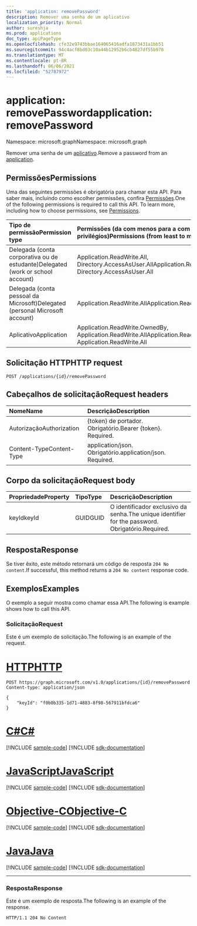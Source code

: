 ```yaml
---
title: 'application: removePassword'
description: Remover uma senha de um aplicativo
localization_priority: Normal
author: sureshja
ms.prod: applications
doc_type: apiPageType
ms.openlocfilehash: cfe32e9743bbae164065416adfa1873431a1bb51
ms.sourcegitcommit: 94c4acf8bd03c10a44b12952b6cb4827df55b978
ms.translationtype: MT
ms.contentlocale: pt-BR
ms.lasthandoff: 06/06/2021
ms.locfileid: "52787972"
---
```

# <a name="application-removepassword"></a><span data-ttu-id="fba55-103">application: removePassword</span><span class="sxs-lookup"><span data-stu-id="fba55-103">application: removePassword</span></span>

<span data-ttu-id="fba55-104">Namespace: microsoft.graph</span><span class="sxs-lookup"><span data-stu-id="fba55-104">Namespace: microsoft.graph</span></span>

<span data-ttu-id="fba55-105">Remover uma senha de um [aplicativo](../resources/application.md).</span><span class="sxs-lookup"><span data-stu-id="fba55-105">Remove a password from an [application](../resources/application.md).</span></span>

## <a name="permissions"></a><span data-ttu-id="fba55-106">Permissões</span><span class="sxs-lookup"><span data-stu-id="fba55-106">Permissions</span></span>

<span data-ttu-id="fba55-p101">Uma das seguintes permissões é obrigatória para chamar esta API. Para saber mais, incluindo como escolher permissões, confira [Permissões](/graph/permissions-reference).</span><span class="sxs-lookup"><span data-stu-id="fba55-p101">One of the following permissions is required to call this API. To learn more, including how to choose permissions, see [Permissions](/graph/permissions-reference).</span></span>

| <span data-ttu-id="fba55-109">Tipo de permissão</span><span class="sxs-lookup"><span data-stu-id="fba55-109">Permission type</span></span>                        | <span data-ttu-id="fba55-110">Permissões (da com menos para a com mais privilégios)</span><span class="sxs-lookup"><span data-stu-id="fba55-110">Permissions (from least to most privileged)</span></span> |
|:---------------------------------------|:--------------------------------------------|
| <span data-ttu-id="fba55-111">Delegada (conta corporativa ou de estudante)</span><span class="sxs-lookup"><span data-stu-id="fba55-111">Delegated (work or school account)</span></span>     | <span data-ttu-id="fba55-112">Application.ReadWrite.All, Directory.AccessAsUser.All</span><span class="sxs-lookup"><span data-stu-id="fba55-112">Application.ReadWrite.All, Directory.AccessAsUser.All</span></span> |
| <span data-ttu-id="fba55-113">Delegada (conta pessoal da Microsoft)</span><span class="sxs-lookup"><span data-stu-id="fba55-113">Delegated (personal Microsoft account)</span></span> | <span data-ttu-id="fba55-114">Application.ReadWrite.All</span><span class="sxs-lookup"><span data-stu-id="fba55-114">Application.ReadWrite.All</span></span> |
| <span data-ttu-id="fba55-115">Aplicativo</span><span class="sxs-lookup"><span data-stu-id="fba55-115">Application</span></span>                            | <span data-ttu-id="fba55-116">Application.ReadWrite.OwnedBy, Application.ReadWrite.All</span><span class="sxs-lookup"><span data-stu-id="fba55-116">Application.ReadWrite.OwnedBy, Application.ReadWrite.All</span></span> |

## <a name="http-request"></a><span data-ttu-id="fba55-117">Solicitação HTTP</span><span class="sxs-lookup"><span data-stu-id="fba55-117">HTTP request</span></span>

<!-- { "blockType": "ignored" } -->

```http
POST /applications/{id}/removePassword
```

## <a name="request-headers"></a><span data-ttu-id="fba55-118">Cabeçalhos de solicitação</span><span class="sxs-lookup"><span data-stu-id="fba55-118">Request headers</span></span>

| <span data-ttu-id="fba55-119">Nome</span><span class="sxs-lookup"><span data-stu-id="fba55-119">Name</span></span>           | <span data-ttu-id="fba55-120">Descrição</span><span class="sxs-lookup"><span data-stu-id="fba55-120">Description</span></span>                |
|:---------------|:---------------------------|
| <span data-ttu-id="fba55-121">Autorização</span><span class="sxs-lookup"><span data-stu-id="fba55-121">Authorization</span></span>  | <span data-ttu-id="fba55-p102">{token} de portador. Obrigatório.</span><span class="sxs-lookup"><span data-stu-id="fba55-p102">Bearer {token}. Required.</span></span>  |
| <span data-ttu-id="fba55-124">Content-Type</span><span class="sxs-lookup"><span data-stu-id="fba55-124">Content-Type</span></span>   | <span data-ttu-id="fba55-p103">application/json. Obrigatório.</span><span class="sxs-lookup"><span data-stu-id="fba55-p103">application/json. Required.</span></span>|

## <a name="request-body"></a><span data-ttu-id="fba55-127">Corpo da solicitação</span><span class="sxs-lookup"><span data-stu-id="fba55-127">Request body</span></span>

| <span data-ttu-id="fba55-128">Propriedade</span><span class="sxs-lookup"><span data-stu-id="fba55-128">Property</span></span>  | <span data-ttu-id="fba55-129">Tipo</span><span class="sxs-lookup"><span data-stu-id="fba55-129">Type</span></span> | <span data-ttu-id="fba55-130">Descrição</span><span class="sxs-lookup"><span data-stu-id="fba55-130">Description</span></span>|
|:----------|:-----|:-----------|
| <span data-ttu-id="fba55-131">keyId</span><span class="sxs-lookup"><span data-stu-id="fba55-131">keyId</span></span>     | <span data-ttu-id="fba55-132">GUID</span><span class="sxs-lookup"><span data-stu-id="fba55-132">GUID</span></span> | <span data-ttu-id="fba55-133">O identificador exclusivo da senha.</span><span class="sxs-lookup"><span data-stu-id="fba55-133">The unique identifier for the password.</span></span> <span data-ttu-id="fba55-134">Obrigatório.</span><span class="sxs-lookup"><span data-stu-id="fba55-134">Required.</span></span> |

## <a name="response"></a><span data-ttu-id="fba55-135">Resposta</span><span class="sxs-lookup"><span data-stu-id="fba55-135">Response</span></span>

<span data-ttu-id="fba55-136">Se tiver êxito, este método retornará um código de resposta `204 No content`.</span><span class="sxs-lookup"><span data-stu-id="fba55-136">If successful, this method returns a `204 No content` response code.</span></span>

## <a name="examples"></a><span data-ttu-id="fba55-137">Exemplos</span><span class="sxs-lookup"><span data-stu-id="fba55-137">Examples</span></span>

<span data-ttu-id="fba55-138">O exemplo a seguir mostra como chamar essa API.</span><span class="sxs-lookup"><span data-stu-id="fba55-138">The following is example shows how to call this API.</span></span>

### <a name="request"></a><span data-ttu-id="fba55-139">Solicitação</span><span class="sxs-lookup"><span data-stu-id="fba55-139">Request</span></span>

<span data-ttu-id="fba55-140">Este é um exemplo de solicitação.</span><span class="sxs-lookup"><span data-stu-id="fba55-140">The following is an example of the request.</span></span>

# <a name="http"></a>[<span data-ttu-id="fba55-141">HTTP</span><span class="sxs-lookup"><span data-stu-id="fba55-141">HTTP</span></span>](#tab/http)
<!-- {
  "blockType": "request",
  "name": "application_removepassword"
}-->

```http
POST https://graph.microsoft.com/v1.0/applications/{id}/removePassword
Content-type: application/json

{
    "keyId": "f0b0b335-1d71-4883-8f98-567911bfdca6"
}
```
# <a name="c"></a>[<span data-ttu-id="fba55-142">C#</span><span class="sxs-lookup"><span data-stu-id="fba55-142">C#</span></span>](#tab/csharp)
[!INCLUDE [sample-code](../includes/snippets/csharp/application-removepassword-csharp-snippets.md)]
[!INCLUDE [sdk-documentation](../includes/snippets/snippets-sdk-documentation-link.md)]

# <a name="javascript"></a>[<span data-ttu-id="fba55-143">JavaScript</span><span class="sxs-lookup"><span data-stu-id="fba55-143">JavaScript</span></span>](#tab/javascript)
[!INCLUDE [sample-code](../includes/snippets/javascript/application-removepassword-javascript-snippets.md)]
[!INCLUDE [sdk-documentation](../includes/snippets/snippets-sdk-documentation-link.md)]

# <a name="objective-c"></a>[<span data-ttu-id="fba55-144">Objective-C</span><span class="sxs-lookup"><span data-stu-id="fba55-144">Objective-C</span></span>](#tab/objc)
[!INCLUDE [sample-code](../includes/snippets/objc/application-removepassword-objc-snippets.md)]
[!INCLUDE [sdk-documentation](../includes/snippets/snippets-sdk-documentation-link.md)]

# <a name="java"></a>[<span data-ttu-id="fba55-145">Java</span><span class="sxs-lookup"><span data-stu-id="fba55-145">Java</span></span>](#tab/java)
[!INCLUDE [sample-code](../includes/snippets/java/application-removepassword-java-snippets.md)]
[!INCLUDE [sdk-documentation](../includes/snippets/snippets-sdk-documentation-link.md)]

---


### <a name="response"></a><span data-ttu-id="fba55-146">Resposta</span><span class="sxs-lookup"><span data-stu-id="fba55-146">Response</span></span>

<span data-ttu-id="fba55-147">Este é um exemplo de resposta.</span><span class="sxs-lookup"><span data-stu-id="fba55-147">The following is an example of the response.</span></span>

<!-- {
  "blockType": "response"
} -->

```http
HTTP/1.1 204 No Content
```

<!-- uuid: 16cd6b66-4b1a-43a1-adaf-3a886856ed98
2019-02-04 14:57:30 UTC -->
<!-- {
  "type": "#page.annotation",
  "description": "application: removePassword",
  "keywords": "",
  "section": "documentation",
  "tocPath": ""
}-->

